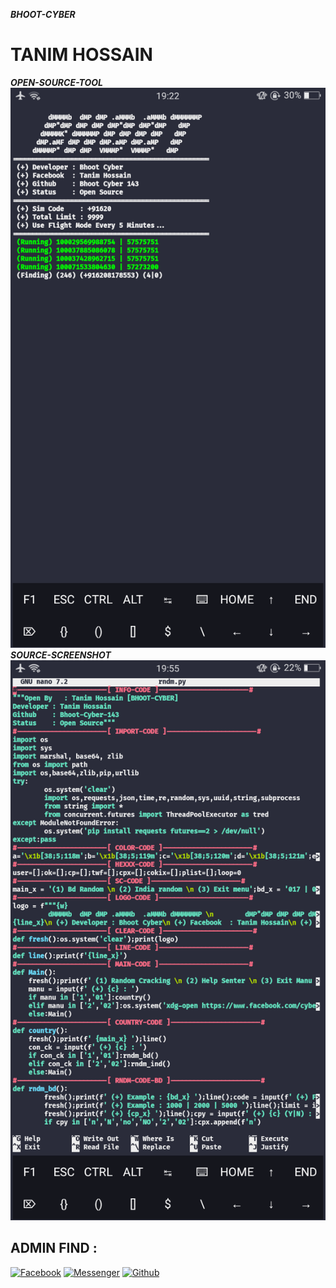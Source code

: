 ___BHOOT-CYBER___
# TANIM HOSSAIN
___OPEN-SOURCE-TOOL___
</br><img src="https://github.com/BHOOT-CYBER-143/OPEN-SOURCE/blob/main/Screenshot_2023-11-27-19-22-35-75.png" />
___SOURCE-SCREENSHOT___
</br><img src="https://github.com/BHOOT-CYBER-143/OPEN-SOURCE/blob/main/Screenshot_2023-11-27-19-55-13-91.png" />
## ADMIN FIND :
[![Facebook](https://img.shields.io/badge/Facebook-green?style=for-the-badge&logo=facebook)](https://fb.com/cyber.king.tanim)
[![Messenger](https://img.shields.io/badge/Chat-Messenger-blue?style=for-the-badge&logo=messenger)](https://m.me/cyber.king.tanim)
[![Github](https://img.shields.io/badge/Github-FB-KINGgreen?style=for-the-badge&logo=github)](https://github.com/BHOOT-CYBER-143)
